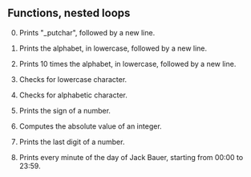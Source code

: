## Functions, nested loops
0. Prints "_putchar", followed by a new line.

1. Prints the alphabet, in lowercase, followed by a new line.

2. Prints 10 times the alphabet, in lowercase, followed by a new line.

3. Checks for lowercase character.

4. Checks for alphabetic character.

5. Prints the sign of a number.

6. Computes the absolute value of an integer.

7. Prints the last digit of a number.

8. Prints every minute of the day of Jack Bauer, starting from 00:00 to 23:59.
